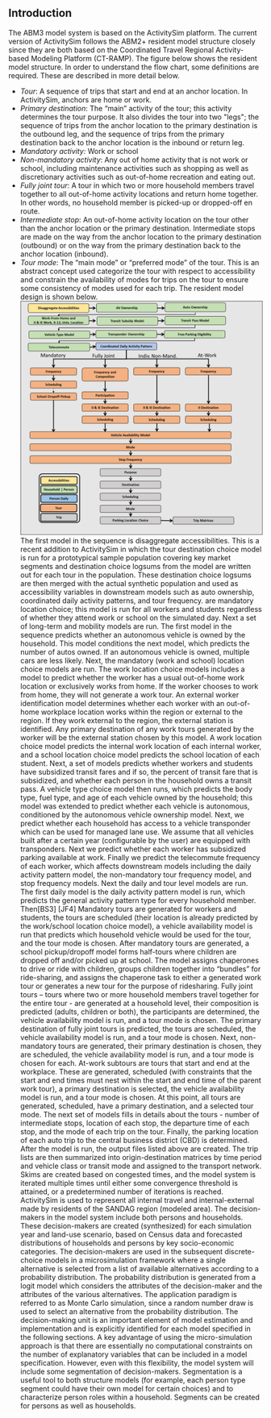 ## Introduction
The ABM3 model system is based on the ActivitySim platform. The current version of ActivitySim follows the ABM2+ resident model structure closely since they are both based on the Coordinated Travel Regional Activity-based Modeling Platform (CT-RAMP). The figure below shows the resident model structure. In order to understand the flow chart, some definitions are required. These are described in more detail below.
* *Tour*: A sequence of trips that start and end at an anchor location. In ActivitySim, anchors are home or work.
* *Primary destination*: The “main” activity of the tour; this activity determines the tour purpose. It also divides the tour into two "legs"; the sequence of trips from the anchor location to the primary destination is the outbound leg, and the sequence of trips from the primary destination back to the anchor location is the inbound or return leg.
* *Mandatory activity:* Work or school
* *Non-mandatory activity*: Any out of home activity that is not work or school, including maintenance activities such as shopping as well as discretionary activities such as out-of-home recreation and eating out.
* *Fully joint tour*: A tour in which two or more household members travel together to all out-of-home activity locations and return home together. In other words, no household member is picked-up or dropped-off en route.
* *Intermediate stop*: An out-of-home activity location on the tour other than the anchor location or the primary destination. Intermediate stops are made on the way from the anchor location to the primary destination (outbound) or on the way from the primary destination back to the anchor location (inbound).
* *Tour mode*: The “main mode” or “preferred mode” of the tour. This is an abstract concept used categorize the tour with respect to accessibility and constrain the availability of modes for trips on the tour to ensure some consistency of modes used for each trip.
The resident model design is shown below.
![](images/design/resident_model_design.png)
The first model in the sequence is disaggregate accessibilities. This is a recent addition to ActivitySim in which the tour destination choice model is run for a prototypical sample population covering key market segments and destination choice logsums from the model are written out for each tour in the population. These destination choice logsums are then merged with the actual synthetic population and used as accessibility variables in downstream models such as auto ownership, coordinated daily activity patterns, and tour frequency. are mandatory location choice; this model is run for all workers and students regardless of whether they attend work or school on the simulated day. Next a set of long-term and mobility models are run. The first model in the sequence predicts whether an autonomous vehicle is owned by the household. This model conditions the next model, which predicts the number of autos owned. If an autonomous vehicle is owned, multiple cars are less likely. Next, the mandatory (work and school) location choice models are run. The work location choice models includes a model to predict whether the worker has a usual out-of-home work location or exclusively works from home. If the worker chooses to work from home, they will not generate a work tour. An external worker identification model determines whether each worker with an out-of-home workplace location works within the region or external to the region. If they work external to the region, the external station is identified. Any primary destination of any work tours generated by the worker will be the external station chosen by this model. A work location choice model predicts the internal work location of each internal worker, and a school location choice model predicts the school location of each student.
Next, a set of models predicts whether workers and students have subsidized transit fares and if so, the percent of transit fare that is subsidized, and whether each person in the household owns a transit pass. A vehicle type choice model then runs, which predicts the body type, fuel type, and age of each vehicle owned by the household; this model was extended to predict whether each vehicle is autonomous, conditioned by the autonomous vehicle ownership model. Next, we predict whether each household has access to a vehicle transponder which can be used for managed lane use. We assume that all vehicles built after a certain year (configurable by the user) are equipped with transponders. Next we predict whether each worker has subsidized parking available at work. Finally we predict the telecommute frequency of each worker, which affects downstream models including the daily activity pattern model, the non-mandatory tour frequency model, and stop frequency models.
Next the daily and tour level models are run. The first daily model is the daily activity pattern model is run, which predicts the general activity pattern type for every household member. Then[BS3] [JF4]  Mandatory tours are generated for workers and students, the tours are scheduled (their location is already predicted by the work/school location choice model), a vehicle availability model is run that predicts which household vehicle would be used for the tour, and the tour mode is chosen. After mandatory tours are generated, a school pickup/dropoff model forms half-tours where children are dropped off and/or picked up at school. The model assigns chaperones to drive or ride with children, groups children together into “bundles” for ride-sharing, and assigns the chaperone task to either a generated work tour or generates a new tour for the purpose of ridesharing. Fully joint tours – tours where two or more household members travel together for the entire tour - are generated at a household level, their composition is predicted (adults, children or both), the participants are determined, the vehicle availability model is run, and a tour mode is chosen. The primary destination of fully joint tours is predicted, the tours are scheduled, the vehicle availability model is run, and a tour mode is chosen. Next, non-mandatory tours are generated, their primary destination is chosen, they are scheduled, the vehicle availability model is run, and a tour mode is chosen for each. At-work subtours are tours that start and end at the workplace. These are generated, scheduled (with constraints that the start and end times must nest within the start and end time of the parent work tour), a primary destination is selected, the vehicle availability model is run, and a tour mode is chosen.
At this point, all tours are generated, scheduled, have a primary destination, and a selected tour mode. The next set of models fills in details about the tours - number of intermediate stops, location of each stop, the departure time of each stop, and the mode of each trip on the tour. Finally, the parking location of each auto trip to the central business district (CBD) is determined.
After the model is run, the output files listed above are created. The trip lists are then summarized into origin-destination matrices by time period and vehicle class or transit mode and assigned to the transport network. Skims are created based on congested times, and the model system is iterated multiple times until either some convergence threshold is attained, or a predetermined number of iterations is reached.
ActivitySim is used to represent all internal travel and internal-external made by residents of the SANDAG region (modeled area).  The decision-makers in the model system include both persons and households. These decision-makers are created (synthesized) for each simulation year and land-use scenario, based on Census data and forecasted distributions of households and persons by key socio-economic categories.  The decision-makers are used in the subsequent discrete-choice models in a microsimulation framework where a single alternative is selected from a list of available alternatives according to a probability distribution.  The probability distribution is generated from a logit model which considers the attributes of the decision-maker and the attributes of the various alternatives. The application paradigm is referred to as Monte Carlo simulation, since a random number draw is used to select an alternative from the probability distribution. The decision-making unit is an important element of model estimation and implementation and is explicitly identified for each model specified in the following sections.
A key advantage of using the micro-simulation approach is that there are essentially no computational constraints on the number of explanatory variables that can be included in a model specification.  However, even with this flexibility, the model system will include some segmentation of decision-makers.  Segmentation is a useful tool to both structure models (for example, each person type segment could have their own model for certain choices) and to characterize person roles within a household.  Segments can be created for persons as well as households.
